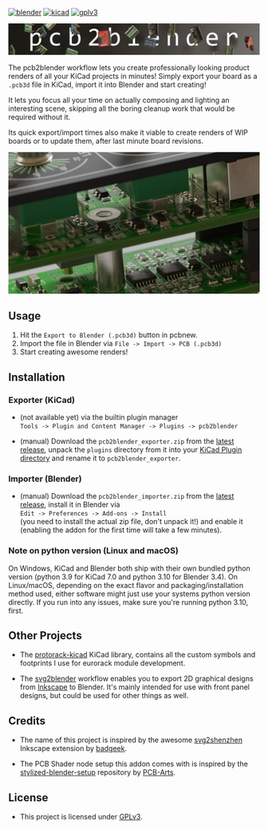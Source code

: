 [![blender](https://img.shields.io/badge/blender-4.0.0-orange)](https://www.blender.org/)
[![kicad](https://img.shields.io/badge/kicad-7.0.0-blue)](https://www.kicad.org/)
[![gplv3](https://img.shields.io/badge/license-GPLv3-lightgrey)](https://www.gnu.org/licenses/gpl-3.0.txt)

<img src="images/header.jpg"/>

The pcb2blender workflow lets you create professionally looking product renders of all your
KiCad projects in minutes! Simply export your board as a `.pcb3d` file in KiCad, import it into
Blender and start creating!

It lets you focus all your time on actually composing and lighting an interesting scene,
skipping all the boring cleanup work that would be required without it.

Its quick export/import times also make it viable to create renders of WIP boards or to update
them, after last minute board revisions.

<img src="images/e201_soldered.jpg"/>

## Usage

1. Hit the `Export to Blender (.pcb3d)` button in pcbnew.
2. Import the file in Blender via `File -> Import -> PCB (.pcb3d)`
3. Start creating awesome renders!

## Installation

### Exporter (KiCad)

- (not available yet) via the builtin plugin manager<br>
  `Tools -> Plugin and Content Manager -> Plugins -> pcb2blender`

- (manual) Download the `pcb2blender_exporter.zip` from the
  [latest release](https://github.com/30350n/pcb2blender/releases/latest),
  unpack the `plugins` directory from it into your
  [KiCad Plugin directory](https://dev-docs.kicad.org/en/apis-and-binding/pcbnew/) and rename it to
  `pcb2blender_exporter`.

### Importer (Blender)

- (manual) Download the `pcb2blender_importer.zip` from the
  [latest release](https://github.com/30350n/pcb2blender/releases/latest),
  install it in Blender via<br>
  `Edit -> Preferences -> Add-ons -> Install`<br>
  (you need to install the actual zip file, don't unpack it!)
  and enable it (enabling the addon for the first time will take a few minutes).

### Note on python version (Linux and macOS)

On Windows, KiCad and Blender both ship with their own bundled python version
(python 3.9 for KiCad 7.0 and python 3.10 for Blender 3.4). On Linux/macOS, depending on the
exact flavor and packaging/installation method used, either software might just use your
systems python version directly. If you run into any issues, make sure you're running
python 3.10, first.

## Other Projects

- The [protorack-kicad](https://github.com/30350n/protorack-kicad) KiCad library, contains
  all the custom symbols and footprints I use for eurorack module development.

- The [svg2blender](https://github.com/30350n/svg2blender) workflow enables you to export
  2D graphical designs from [Inkscape](https://inkscape.org/) to Blender. It's mainly intended
  for use with front panel designs, but could be used for other things as well.

## Credits

- The name of this project is inspired by the awesome
  [svg2shenzhen](https://github.com/badgeek/svg2shenzhen) Inkscape extension by
  [badgeek](https://github.com/badgeek).

- The PCB Shader node setup this addon comes with is inspired by the
  [stylized-blender-setup](https://github.com/PCB-Arts/stylized-blender-setup)
  repository by [PCB-Arts](https://www.pcb-arts.com).

## License

- This project is licensed under
  [GPLv3](https://github.com/30350n/pcb2blender/blob/master/LICENSE).
